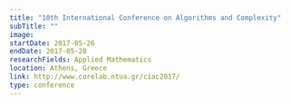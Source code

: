 ```yaml
---
title: "10th International Conference on Algorithms and Complexity"
subTitle: ""
image:
startDate: 2017-05-26
endDate: 2017-05-28
researchFields: Applied Mathematics
location: Athens, Greece
link: http://www.corelab.ntua.gr/ciac2017/
type: conference
---
```

